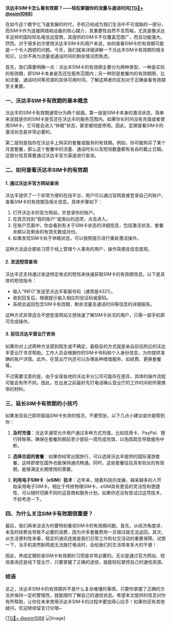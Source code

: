 **沃达丰SIM卡怎么看有效期？——轻松掌握你的流量与通话时间[[TG💪+ @esim1088](https://t.me/s/esim1088)]**

在如今这个数字化飞速发展的时代，手机已经成为我们生活中不可或缺的一部分。而SIM卡作为连接网络和设备的核心媒介，其重要性自然不言而喻。尤其是像沃达丰这样的国际知名电信运营商，其提供的SIM卡不仅覆盖范围广，而且功能强大。然而，对于很多初次使用沃达丰SIM卡的用户来说，如何查看SIM卡的有效期可能是一个令人困惑的问题。今天，我们就来详细讲解一下沃达丰SIM卡有效期的相关知识，让你不再为流量或通话时间的剩余情况而焦虑。

首先，我们需要明确一点：沃达丰SIM卡的有效期主要分为两种类型，一种是实际的有效期，即SIM卡本身是否还在服务范围内；另一种则是套餐内的有效期限，比如流量、通话时间等资源的具体可用时间。了解这两者的区别对于正确查看有效期至关重要。

### **一、沃达丰SIM卡有效期的基本概念**

沃达丰的SIM卡有效期通常分为两个层面。第一层是SIM卡本身的激活状态，简单来说就是你的SIM卡是否还在沃达丰的服务范围内。如果你长时间没有充值或者使用SIM卡，它可能会进入“休眠”状态，甚至被彻底停用。因此，定期查看SIM卡的激活状态是非常必要的。

第二层则是指你在沃达丰上购买的套餐或服务的有效期。例如，你可能购买了某个月度套餐，那么这个套餐中的流量、通话时长以及短信数量都有各自的截止日期。这部分信息需要通过沃达丰官方渠道进行查询。

### **二、如何查看沃达丰SIM卡的有效期**

#### **1. 通过沃达丰官方网站查询**
沃达丰提供了一个非常方便的在线平台，用户可以通过官网直接登录自己的账户，查看SIM卡的有效期及相关信息。具体步骤如下：

1. 打开沃达丰的官方网站，并登录你的账户。
2. 在首页找到“我的账户”或类似的选项，点击进入。
3. 在账户页面中，你会看到有关于SIM卡状态的详细信息，包括激活状态、套餐余额以及剩余的有效天数或月份。
4. 如果发现SIM卡处于休眠状态，可以按照提示进行重新激活操作。

这种方法适合那些习惯于线上管理个人事务的用户，操作简便且信息直观。

#### **2. 发送短信查询**
沃达丰还支持通过发送特定格式的短信来快速获取SIM卡的有效期信息。以下是具体的短信指令：

- 输入“INFO”发送至沃达丰客服号码（通常是4321）。
- 收到回复后，根据提示输入相应的验证码或密码。
- 系统会返回包含SIM卡有效期、剩余流量及通话时间等信息的详细报告。

这种方式非常适合不想登录网站又想快速了解SIM卡状况的用户，只需一部手机即可完成操作。

#### **3. 前往沃达丰营业厅咨询**
如果你对上述两种方法感到陌生或不确定，最稳妥的方式就是亲自前往附近的沃达丰营业厅寻求帮助。工作人员会根据你的SIM卡号码和个人身份信息，为你提供准确的账户详情。此外，在营业厅内还可以办理各种增值服务，如续费、更换套餐等。

不过需要注意的是，由于全球各地的沃达丰分公司可能存在差异，具体的操作流程可能会有所不同。因此，在出发之前最好先打电话确认营业厅的工作时间和所需携带的材料。

### **三、延长SIM卡有效期的小技巧**

如果发现自己即将面临SIM卡失效的情况，不要慌张，以下几点小建议或许能帮到你：

1. **及时充值**：沃达丰通常允许用户通过多种方式充值，比如信用卡、PayPal、银行转账等。确保在套餐到期前至少提前一周完成充值，以免因疏忽导致服务中断。
   
2. **选择合适的套餐**：如果你经常出国旅行，可以选择沃达丰提供的国际漫游套餐，这样即使在国外也能保持通讯畅通。同时，这些套餐往往具有较长的有效期，能够满足长期使用的需要。

3. **利用电子SIM卡（eSIM）技术**：近年来，随着科技的发展，越来越多的人开始采用电子SIM卡。相比于传统物理SIM卡，eSIM具有更高的灵活性和便捷性，可以随时切换不同的运营商和服务计划。如果你还没有尝试过这项技术，不妨考虑一下。

### **四、为什么关注SIM卡有效期很重要？**

最后，我们再来谈谈为何要特别重视SIM卡的有效期问题。首先，从经济角度讲，未及时续费会导致不必要的浪费，因为许多套餐费用一旦错过就无法追回。其次，从生活便利性来看，稳定的通讯连接是我们日常工作和社交活动的重要保障。试想一下，当手机突然断网或无法拨打电话时，会给我们的生活带来多大的不便！

因此，养成定期检查SIM卡有效期的习惯是非常必要的。无论是通过官方网站、短信查询还是线下营业厅，只要掌握了正确的途径，就能轻松掌控自己的通信资源。

### **结语**

总之，沃达丰SIM卡的有效期并不是什么复杂难懂的事情，只要你掌握了正确的方法并保持一定的警惕性，就能随时了解自己的通信状态。希望本文提供的信息对你有所帮助，让你在未来使用沃达丰SIM卡的过程中更加得心应手！如果你还有其他疑问，欢迎继续留言讨论哦~

[[TG💪+ @esim1088](https://t.me/s/esim1088) ![Image](https://i.postimg.cc/4NQfJmqS/Snipaste-2025-05-13-00-14-12.png)]